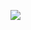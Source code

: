 ![](https://github-readme-stats.vercel.app/api?username=maa0917&count_private=true&show_icons=true&theme=dracula)
